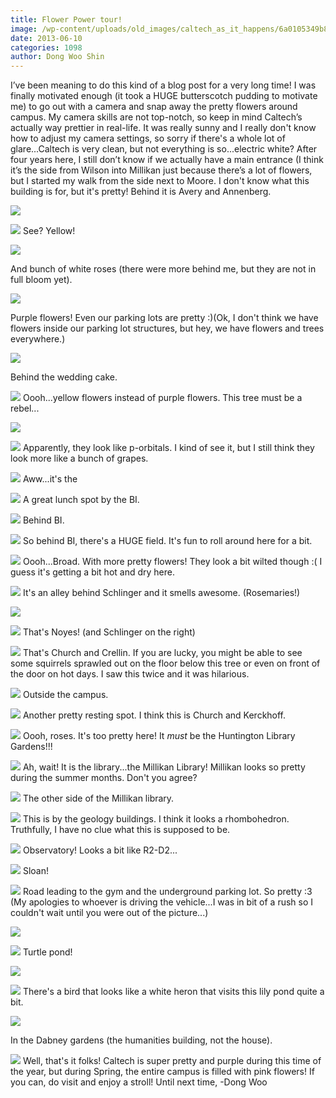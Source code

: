 ```yaml
---
title: Flower Power tour!
image: /wp-content/uploads/old_images/caltech_as_it_happens/6a0105349b8251970b01901d3c0c2e970b.jpg
date: 2013-06-10
categories: 1098
author: Dong Woo Shin
---
```


I’ve been meaning to do this kind of a blog post for a very
long time! I was finally motivated enough (it took a HUGE butterscotch pudding to motivate me) to
go out with a camera and snap away the pretty flowers around campus. My camera
skills are not top-notch, so keep in mind Caltech’s actually way prettier in
real-life. It was really sunny and I really don't know how to adjust my camera settings, so sorry if there's a whole lot of glare...Caltech is very clean, but not everything is so...electric white?
After four years here, I still don’t know if we actually
have a main entrance (I think it’s the side from Wilson into Millikan just
because there’s a lot of flowers, but I started my walk from the side next to
Moore. 
I don't know what this building is for, but it's pretty! Behind it is Avery and Annenberg.


![](/old_images/caltech_as_it_happens/6a0105349b8251970b019103323196970c.jpg)


![](/old_images/caltech_as_it_happens/6a0105349b8251970b01901d3c1cab970b.jpg)
See? Yellow!


![](/old_images/caltech_as_it_happens/6a0105349b8251970b01901d3c1d6b970b.jpg)

And bunch of white roses (there were more behind me, but they are not in full bloom yet).


![](/old_images/caltech_as_it_happens/6a0105349b8251970b0191033240e9970c.jpg)

Purple flowers! Even our parking lots are pretty :)(Ok, I don't think we have flowers inside our parking lot structures, but hey, we have flowers and trees everywhere.)


![](/old_images/caltech_as_it_happens/6a0105349b8251970b01901d3c2194970b.jpg)

Behind the wedding cake. 


![](/old_images/caltech_as_it_happens/6a0105349b8251970b0192aafa862d970d.jpg)
Oooh...yellow flowers instead of purple flowers. This tree must be a rebel...


![](/old_images/caltech_as_it_happens/6a0105349b8251970b0192aafa8836970d.jpg)


![](/old_images/caltech_as_it_happens/6a0105349b8251970b0192aafa88db970d.jpg)
Apparently, they look like p-orbitals. I kind of see it, but I still think they look more like a bunch of grapes. 


![](/old_images/caltech_as_it_happens/6a0105349b8251970b0192aafa8aad970d.jpg)
Aww...it's the 

![](/old_images/caltech_as_it_happens/6a0105349b8251970b0192aafa8d96970d.jpg)
A great lunch spot by the BI. 


![](/old_images/caltech_as_it_happens/6a0105349b8251970b0192aafa901b970d.jpg)
Behind BI. 


![](/old_images/caltech_as_it_happens/6a0105349b8251970b0192aafa919d970d.jpg)
So behind BI, there's a HUGE field. It's fun to roll around here for a bit. 


![](/old_images/caltech_as_it_happens/6a0105349b8251970b0191033251de970c.jpg)
Oooh...Broad. With more pretty flowers! They look a bit wilted though :( I guess it's getting a bit hot and dry here. 


![](/old_images/caltech_as_it_happens/6a0105349b8251970b0192aafa957e970d.jpg)
It's an alley behind Schlinger and it smells awesome. (Rosemaries!) 


![](/old_images/caltech_as_it_happens/6a0105349b8251970b019103325cf5970c.jpg)


![](/old_images/caltech_as_it_happens/6a0105349b8251970b019103325ead970c.jpg)
That's Noyes! (and Schlinger on the right) 


![](/old_images/caltech_as_it_happens/6a0105349b8251970b01901d3c3f06970b.jpg)
That's Church and Crellin. If you are lucky, you might be able to see some squirrels sprawled out on the floor below this tree or even on front of the door on hot days. I saw this twice and it was hilarious. 


![](/old_images/caltech_as_it_happens/6a0105349b8251970b0192aafaa550970d.jpg)
Outside the campus. 


![](/old_images/caltech_as_it_happens/6a0105349b8251970b019103326493970c.jpg)
Another pretty resting spot. I think this is Church and Kerckhoff. 


![](/old_images/caltech_as_it_happens/6a0105349b8251970b019103326615970c.jpg)
Oooh, roses. It's too pretty here! It *must* be the Huntington Library Gardens!!! 


![](/old_images/caltech_as_it_happens/6a0105349b8251970b019103326708970c.jpg)
Ah, wait! It is the library...the Millikan Library! Millikan looks so pretty during the summer months. Don't you agree? 


![](/old_images/caltech_as_it_happens/6a0105349b8251970b019103326886970c.jpg)
The other side of the Millikan library. 

![](/old_images/caltech_as_it_happens/6a0105349b8251970b01901d3c4909970b.jpg)
This is by the geology buildings. I think it looks a rhombohedron. Truthfully, I have no clue what this is supposed to be. 


![](/old_images/caltech_as_it_happens/6a0105349b8251970b01901d3c4bba970b.jpg)
Observatory! Looks a bit like R2-D2...


![](/old_images/caltech_as_it_happens/6a0105349b8251970b01901d3c4ddf970b.jpg)
Sloan! 


![](/old_images/caltech_as_it_happens/6a0105349b8251970b0191033270af970c.jpg)
Road leading to the gym and the underground parking lot. So pretty :3 (My apologies to whoever is driving the vehicle...I was in bit of a rush so I couldn't wait until you were out of the picture...) 

![](/old_images/caltech_as_it_happens/6a0105349b8251970b01901d3c55bb970b.jpg)


![](/old_images/caltech_as_it_happens/6a0105349b8251970b01910332760b970c.jpg)
Turtle pond! 

![](/old_images/caltech_as_it_happens/6a0105349b8251970b0191033278c5970c.jpg)

![](/old_images/caltech_as_it_happens/6a0105349b8251970b0191033279f3970c.jpg)
There's a bird that looks like a white heron that visits this lily pond quite a bit. 


![](/old_images/caltech_as_it_happens/6a0105349b8251970b01901d3c5d02970b.jpg)

In the Dabney gardens (the humanities building, not the house). 


![](/old_images/caltech_as_it_happens/6a0105349b8251970b0192aafac278970d.jpg)
Well, that's it folks! Caltech is super pretty and purple during this time of the year, but during Spring, the entire campus is filled with pink flowers! If you can, do visit and enjoy a stroll! Until next time, -Dong Woo
